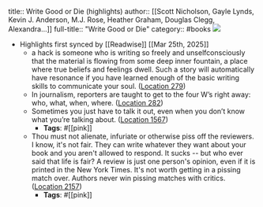 title:: Write Good or Die (highlights)
author:: [[Scott Nicholson, Gayle Lynds, Kevin J. Anderson, M.J. Rose, Heather Graham, Douglas Clegg, Alexandra...]]
full-title:: "Write Good or Die"
category:: #books
![](https://images-na.ssl-images-amazon.com/images/I/51o5ZOaJwdL._SL200_.jpg)

- Highlights first synced by [[Readwise]] [[Mar 25th, 2025]]
	- a hack is someone who is writing so freely and unselfconsciously that the material is flowing from some deep inner fountain, a place where true beliefs and feelings dwell. Such a story will automatically have resonance if you have learned enough of the basic writing skills to communicate your soul. ([Location 279](https://readwise.io/to_kindle?action=open&asin=B003H4QZOG&location=279))
	- In journalism, reporters are taught to get to the four W’s right away: who, what, when, where. ([Location 282](https://readwise.io/to_kindle?action=open&asin=B003H4QZOG&location=282))
	- Sometimes you just have to talk it out, even when you don’t know what you’re talking about. ([Location 1567](https://readwise.io/to_kindle?action=open&asin=B003H4QZOG&location=1567))
		- **Tags**: #[[pink]]
	- Thou must not alienate, infuriate or otherwise piss off the reviewers. I know, it's not fair. They can write whatever they want about your book and you aren't allowed to respond. It sucks -- but who ever said that life is fair? A review is just one person's opinion, even if it is printed in the New York Times. It's not worth getting in a pissing match over. Authors never win pissing matches with critics. ([Location 2157](https://readwise.io/to_kindle?action=open&asin=B003H4QZOG&location=2157))
		- **Tags**: #[[pink]]